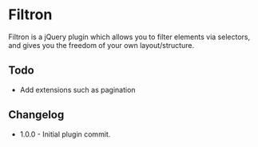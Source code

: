 # Filtron
Filtron is a jQuery plugin which allows you to filter elements via selectors, and gives you the freedom of your own layout/structure.

## Todo
- Add extensions such as pagination

## Changelog
- 1.0.0 - Initial plugin commit.